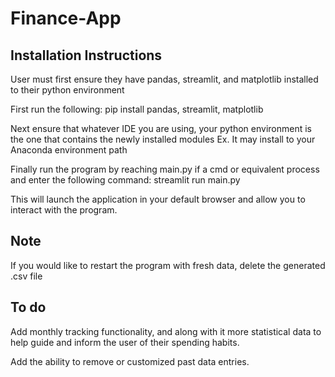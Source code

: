 # Finance-App
 
## Installation Instructions ##

User must first ensure they have pandas, streamlit, and matplotlib installed to their python environment

First run the following:
 pip install pandas, streamlit, matplotlib

Next ensure that whatever IDE you are using, your python environment is the one that contains the newly installed modules
 Ex. It may install to your Anaconda environment path

Finally run the program by reaching main.py if a cmd or equivalent process and enter the following command:
 streamlit run main.py

This will launch the application in your default browser and allow you to interact with the program.

## Note ##

If you would like to restart the program with fresh data, delete the generated .csv file


## To do ##

Add monthly tracking functionality, and along with it more statistical data to help guide and
inform the user of their spending habits.

Add the ability to remove or customized past data entries.
